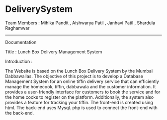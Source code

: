 # DeliverySystem

Team Members : 
Mihika Pandit , Aishwarya Patil , Janhavi Patil , Shardula Raghamwar

- - - - - - - - - - - - - - - - - - - - - - - - - - - - - - - - - - - - - - - - - - - - - - -
Documentation 

Title : Lunch Box  Delivery Management System 

Introduction :

The Website is based on the Lunch Box Delivery System by the Mumbai Dabbawallas.
The objective of this project is to develop a Database Management System for an online tiffin delivery service that can efficiently manage the homecook, tiffin, dabbawala and the customer information. 
It provides a user-friendly interface for customers to book the service and for the home cooks to register on the platform. 
Additionally, the system also provides a feature for tracking your tiffin.
The front-end is created using html. 
The back-end uses Mysql. 
php is used to connect the front-end with the back-end.
